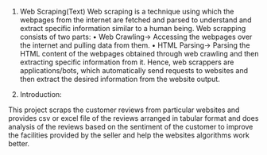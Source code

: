 1. Web Scraping(Text)
   Web scraping is a technique using which the webpages from the internet are fetched and parsed to understand and extract specific information similar to a human being. Web scrapping consists of two parts:
   • Web Crawling→ Accessing the webpages over the internet and pulling data from them.
   • HTML Parsing→ Parsing the HTML content of the webpages obtained through web crawling and then extracting specific information from it.
   Hence, web scrappers are applications/bots, which automatically send requests to websites and then extract the desired information from the website output.

2. Introduction:

This project scraps the customer reviews from particular websites and provides csv or excel file of the reviews arranged in tabular format and does analysis of the reviews based on the sentiment of the customer to improve the facilities provided by the seller and help the websites algorithms work better.
